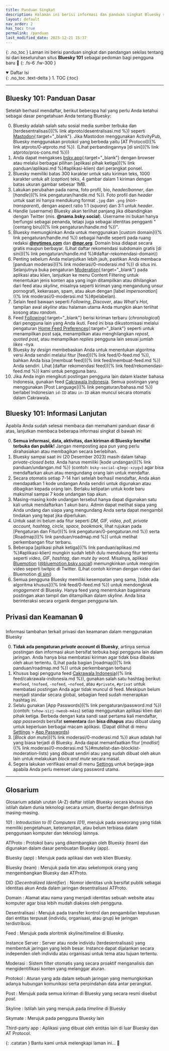 ```yaml
---
title: Panduan Singkat
description: Halaman ini berisi informasi dan panduan singkat Bluesky sebagai pedoman bagi pengguna baru 🙌
layout: default
nav_order: 2
has_toc: true
permalink: /panduan
last_modified_date: 2023-12-21 15:37
---
```


{: .no_toc }
Laman ini berisi panduan singkat dan pandangan sekilas tentang isi dari keseluruhan situs **Bluesky 101** sebagai pedoman bagi pengguna baru 🙌
{: .fs-6 .fw-300 }

<details open markdown="block">
  <summary>
    Daftar Isi
  </summary>
  {: .no_toc .text-delta }
1. TOC
{:toc}
</details>

---

## Bluesky 101: Panduan Dasar
Setelah berhasil mendaftar, berikut beberapa hal yang perlu Anda ketahui sebagai dasar pengetahuan Anda tentang Bluesky:

0. Bluesky adalah salah satu sosial media sumber terbuka dan [terdesentralisasi]({% link atproto/desentralisasi.md %}) seperti [Mastodon]{:target="_blank"}. Jika Mastodon menggunakan ActivityPub, Bluesky menggunakan protokol yang berbeda yaitu [AT Protocol]({% link atproto/0-atproto.md %}). (Lihat perbandingannya [di sini]({% link atproto/pros-cons.md %}))
0. Anda dapat mengakses [bsky.app]{:target="_blank"} dengan browser atau melalui berbagai pilihan [aplikasi pihak ketiga]({% link panduan/aplikasi.md %}#aplikasi-klien) dari perangkat ponsel.
0. Bluesky memiliki batas 300 karakter untuk satu kiriman teks, 1000 karakter untuk alt (*caption*) teks, 4 gambar dalam 1 kiriman dengan batas ukuran gambar sebesar 1MB.
0. Lakukan perubahan pada nama, foto profil, bio, *header/banner*, dan [*handle*]({% link pengaturan/handle.md %}). Foto profil dan *header* untuk saat ini hanya mendukung format `.jpg` dan `.png` (*non-transparent*), dengan aspect ratio 1:1 (*square*) dan 3:1 untuk *header*.
0. Handle (username) Bluesky akan terlihat panjang jika dibandingkan dengan Twitter (mis. **@nama.bsky.social**). Username ini bukan hanya berfungsi sebagai penanda, tetapi juga sebagai identitas pengganti "[centang biru]({% link pengaturan/handle.md %})".
0. Bluesky memungkinkan Anda untuk menggunakan [custom domain]({% link pengaturan/handle.md %}) sebagai handle seperti pada ruang redaksi [**@nytimes.com**](https://bsky.app/profile/nytimes.com) dan [**@npr.org**](https://bsky.app/profile/npr.org). Domain bisa didapat secara gratis maupun berbayar. (Lihat daftar rekomendasi subdomain gratis [di sini]({% link pengaturan/handle.md %}#daftar-rekomendasi-domain))
0. Penting sebelum Anda melanjutkan lebih jauh, pastikan Anda membaca [panduan moderasi]({% link moderasi/0-moderasi.md %}) di situs ini. Selanjutnya buka pengaturan [Moderation](https://bsky.app/moderation){:target="_blank"} pada aplikasi atau klien, lanjutkan ke menu Content Filtering untuk menentukan jenis konten apa yang ingin ditampilkan atau dihilangkan dari feed atau *skyline*, misalnya seperti kiriman yang mengandung unsur pornografi, kekerasan, spam, atau akun dengan [label *impersonation*]({% link moderasi/0-moderasi.md %}#pelabelan).
0. Selain feed bawaan seperti *Following*, *Discover*, atau *What's Hot*, tampilan awal *skyline* atau halaman utama Anda mungkin akan terlihat kosong atau *random*.
0. Feed [Following](https://bsky.app){:target="_blank"} berisi kiriman terbaru (*chronological*) dari pengguna lain yang Anda ikuti. Feed ini bisa dikustomisasi melalui pengaturan [Home Feed Preferences](https://bsky.app/settings/home-feed){:target="_blank"} seperti untuk menampilkan post saja, menampilkan atau menghilangkan *repost*, *quoted post*, atau menampilkan *replies* pengguna lain sesuai jumlah *likes* -nya.
0. Bluesky *by design* membebaskan Anda untuk menentukan algoritma versi Anda sendiri melalui fitur [feed]({% link feed/0-feed.md %}), bahkan Anda bisa [membuat feed]({% link feed/membuat-feed.md %}) Anda sendiri. Lihat [daftar rekomendasi feed]({% link feed/rekomendasi-feed.md %}) kami untuk pengguna baru.
0. Jika Anda ingin mengikuti postingan pengguna lain dalam klaster bahasa Indonesia, gunakan feed [Cakrawala Indonesia]. Semua postingan yang menggunakan [Post Language]({% link pengaturan/bahasa.md %}) berlabel Indonesian `id-ID` atau `in-ID` akan muncul secara otomatis dalam Cakrawala.

## Bluesky 101: Informasi Lanjutan
Apabila Anda sudah selesai membaca dan memahami panduan dasar di atas, lanjutkan membaca beberapa informasi singkat di bawah ini:

0. **Semua informasi, data, aktivitas, dan kiriman di Bluesky bersifat terbuka dan publik!** Jangan memposting apa pun yang perlu dirahasiakan atau membagikan secara berlebihan.
0. Bluesky sampai saat ini (20 Desember 2023) masih dalam tahap *private-closed beta*. Anda harus memiliki [kode undangan]({% link panduan/undangan.md %}) (contoh: `bsky-social-q3egc-xzygv`) agar bisa mendaftarkan akun atau mengundang orang lain untuk mendaftar.
0. Secara otomatis setiap 7-14 hari setelah berhasil mendaftar, Anda akan mendapatkan 1 kode undangan Anda sendiri untuk digunakan atau dibagikan kepada orang lain. Berlaku kelipatan untuk kode baru maksimal sampai 7 kode undangan tiap akun.
0. Masing-masing kode undangan tersebut hanya dapat digunakan satu kali untuk mendaftarkan 1 akun baru. Admin dapat melihat siapa yang Anda undang dan siapa yang mengundang Anda serta dapat mengambil tindakan yang tepat jika diperlukan. 
0. Untuk saat ini belum ada fitur seperti *DM, GIF, video, poll, private account, hashtag, circle, space, bookmark*, lihat rujukan pada [Pengaturan dan Fitur]({% link pengaturan/0-pengaturan.md %}) serta [Roadmap]({% link panduan/roadmap.md %}) untuk melihat perkembangan fitur terbaru.
0. Beberapa [aplikasi pihak ketiga]({% link panduan/aplikasi.md %}#aplikasi-klien) mungkin sudah lebih dulu mendukung fitur tertentu seperti *video*, *GIF*, *hashtag*, dan *mute by word*. Misalnya, aplikasi [Bluemotion](https://bluemotion.app/) ([@bluemotion.bsky.social](https://bsky.app/profile/bluemotion.bsky.social)) memungkinkan untuk mengirim video seperti twitpic di Twitter. (Lihat contoh kiriman dengan video dari Bluemotion [di sini](https://bsky.app/profile/oops.wtf/post/3k4j3pyzumz2d))
0. Semua pengguna Bluesky memiliki kesempatan yang sama, [tidak ada algoritma khusus]({% link feed/0-feed.md %}) untuk mendongkrak *engagement* di Bluesky. Hanya feed yang menentukan bagaimana postingan akan tampil dan ditampilkan dalam *skyline*. Anda bisa berinteraksi secara organik dengan pengguna lain.

## Privasi dan Keamanan 🔒
Informasi tambahan terkait privasi dan keamanan dalam menggunakan Bluesky

0. **Tidak ada pengaturan *private account* di Bluesky**, artinya semua postingan dan informasi akun bersifat terbuka bagi pengguna lain dalam jaringan. Anda hanya bisa membatasi kiriman agar tidak bisa dibalas oleh akun tertentu. (Lihat pada bagian [roadmap]({% link panduan/roadmap.md %}) untuk perkembangan terbaru)
0. Khusus bagi pengguna feed [Cakrawala Indonesia]({% link feed/cakrawala-indonesia.md %}), gunakan salah satu hashtag berikut: `#nofeed`, `!nofeed`, `-nofeed`, `~nofeed`, atau `#private`, `#privat` untuk membatasi postingan Anda agar tidak muncul di feed. Meskipun belum menjadi standar secara global, sebagian feed sudah menerapkan hashtag ini.
0. Selalu gunakan [App Passwords]({% link pengaturan/password.md %}) (contoh: `tvhow-sizj-nweob-m4as`) setiap menggunakan aplikasi klien dari pihak ketiga. Berbeda dengan kata sandi saat pertama kali mendaftar, *app passwords* bersifat **sementara** dan **bisa dihapus** atau dibuat ulang untuk keperluan berbagai macam aplikasi. (Dapat dilihat di menu [Settings](https://bsky.app/settings) > [App Passwords](https://bsky.app/settings/app-passwords))
0. [*Block dan mute*]({% link moderasi/0-moderasi.md %}) akun adalah hal yang biasa terjadi di Bluesky. Anda dapat memanfaatkan fitur [*modlist*]({% link moderasi/0-moderasi.md %}#mutelist-dan-blocklist-moderation-lists) yang dibuat sendiri atau yang sudah dibuat oleh akun lain untuk melakukan *block and mute* secara masal.
0. Segera lakukan verifikasi email di menu [Settings](https://bsky.app/settings) untuk berjaga-jaga apabila Anda perlu mereset ulang password utama.

---

## Glosarium
Glosarium adalah urutan (A-Z) daftar istilah Bluesky secara khusus dan istilah dalam dunia teknologi secara umum, disertai dengan definisinya masing-masing.

101
: *Introduction to (I) Computers (01)*, merujuk pada seseorang yang tidak memiliki pengetahuan, keterampilan, atau belum terbiasa dalam penggunaan komputer dan teknologi lainnya.

ATProto
: Protokol baru yang dikembangkan oleh Bluesky (team) dan digunakan dalam dasar pembuatan Bluesky (app).

Bluesky (app)
: Merujuk pada aplikasi dan web klien Bluesky.

Bluesky (team)
: Merujuk pada tim atau sekelompok orang yang mengembangkan Bluesky dan ATProto.

DID (*Decentralized Identifier*)
: Nomor identitas unik bersifat publik sebagai identitas akun Anda dalam jaringan desentralisasi ATProto.

Domain
: Alamat atau nama yang menjadi identitas sebuah website atau komputer agar bisa lebih mudah diakses oleh pengguna.

Desentralisasi
: Merujuk pada transfer kontrol dan pengambilan keputusan dari entitas terpusat (individu, organisasi, atau grup) ke jaringan terdistribusi.

Feed
: Merujuk pada aloritmik skyline/timeline di Bluesky.

Instance Server
: Server atau node individu (terdesentralisasi) yang membentuk jaringan yang lebih besar. Instance dapat dijalankan secara independen oleh individu atau organisasi untuk tema atau tujuan tertentu.

Moderasi
: Sistem filter otomatis yang secara proaktif menganalisis dan mengidentifikasi konten yang melanggar aturan.

Protokol
: Aturan yang ada dalam sebuah jaringan yang memungkinkan adanya hubungan komunikasi serta perpindahan data antar perangkat.

Post
: Merujuk pada semua kiriman di Bluesky yang secara resmi disebut *post*.

Skyline
: Istilah lain yang merujuk pada *timeline* di Bluesky

Skymate
: Merujuk pada pengguna Bluesky lain

Third-party app
: Aplikasi yang dibuat oleh entitas lain di luar Bluesky dan AT Protocol.

{: .catatan }
Bantu kami untuk melengkapi laman ini... 🥺

[bsky.app]: https://bsky.app
[Mastodon]: https://joinmastodon.org
[cakrawala indonesia]: https://bsky.app/profile/did:plc:7opjnfmb6gtbgjrsr3777ujx/feed/aaagz4bmp5o3c